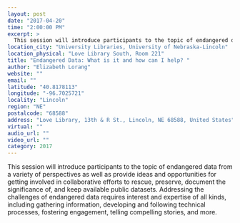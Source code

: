 ```yaml
---
layout: post
date: "2017-04-20"
time: "2:00:00 PM"
excerpt: >
  This session will introduce participants to the topic of endangered data from a variety of perspectives as well as provide ideas and ...
location_city: "University Libraries, University of Nebraska-Lincoln"
location_physical: "Love Library South, Room 221"
title: "Endangered Data: What is it and how can I help? "
author: "Elizabeth Lorang"
website: ""
email: ""
latitude: "40.8178113"
longitude: "-96.7025721"
locality: "Lincoln"
region: "NE"
postalcode: "68588"
address: "Love Library, 13th & R St., Lincoln, NE 68588, United States"
virtual: ""
audio_url: ""
video_url: ""
category: 2017
---
```


This session will introduce participants to the topic of endangered data from a variety of perspectives as well as provide ideas and opportunities for getting involved in collaborative efforts to rescue, preserve, document the significance of, and keep available public datasets. Addressing the challenges of endangered data requires interest and expertise of all kinds, including gathering information, developing and following technical processes, fostering engagement, telling compelling stories, and more.
